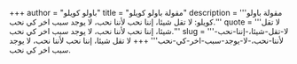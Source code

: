 +++
author = "باولو كويلو"
title = "مقولة باولو كويلو"
description = '''مقولة باولو كويلو: لا تقل شيئا، إننا نحب لأننا نحب، لا يوجد سبب اخر كي نحب.'''
quote = '''لا تقل شيئا، إننا نحب لأننا نحب، لا يوجد سبب اخر كي نحب.'''
slug = '''لا-تقل-شيئا،-إننا-نحب-لأننا-نحب،-لا-يوجد-سبب-اخر-كي-نحب'''
+++
لا تقل شيئا، إننا نحب لأننا نحب، لا يوجد سبب اخر كي نحب.
